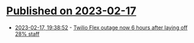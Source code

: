 # [Published on 2023-02-17](index.md)

* [2023-02-17, 19:38:52](https://news.ycombinator.com/item?id=34839329) - [Twilio Flex outage now 6 hours after laying off 28% staff](https://status.twilio.com)
